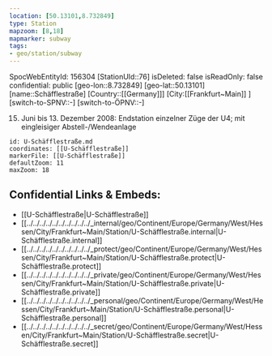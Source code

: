 ```yaml
---
location: [50.13101,8.732849]
type: Station 
mapzoom: [8,18] 
mapmarker: subway 
tags:
- geo/station/subway
---
```

SpocWebEntityId: 156304
[StationUId::76]
isDeleted: false
isReadOnly: false
confidential: public
[geo-lon::8.732849]
[geo-lat::50.13101]
[name::Schäfflestraße]
[Country::[[Germany]]]
[City:[[Frankfurt~Main]] ]
[switch-to-SPNV::-]
[switch-to-ÖPNV::-]

15. Juni bis 13. Dezember 2008: Endstation einzelner Züge der U4; mit eingleisiger Abstell-/Wendeanlage

```leaflet
id: U-Schäfflestraße.md
coordinates: [[U-Schäfflestraße]]
markerFile: [[U-Schäfflestraße]]
defaultZoom: 11 
maxZoom: 18
```


## Confidential Links & Embeds: 
- [[U-Schäfflestraße|U-Schäfflestraße]] 
- [[../../../../../../../../../../_internal/geo/Continent/Europe/Germany/West/Hessen/City/Frankfurt~Main/Station/U-Schäfflestraße.internal|U-Schäfflestraße.internal]] 
- [[../../../../../../../../../../_protect/geo/Continent/Europe/Germany/West/Hessen/City/Frankfurt~Main/Station/U-Schäfflestraße.protect|U-Schäfflestraße.protect]] 
- [[../../../../../../../../../../_private/geo/Continent/Europe/Germany/West/Hessen/City/Frankfurt~Main/Station/U-Schäfflestraße.private|U-Schäfflestraße.private]] 
- [[../../../../../../../../../../_personal/geo/Continent/Europe/Germany/West/Hessen/City/Frankfurt~Main/Station/U-Schäfflestraße.personal|U-Schäfflestraße.personal]] 
- [[../../../../../../../../../../_secret/geo/Continent/Europe/Germany/West/Hessen/City/Frankfurt~Main/Station/U-Schäfflestraße.secret|U-Schäfflestraße.secret]] 
